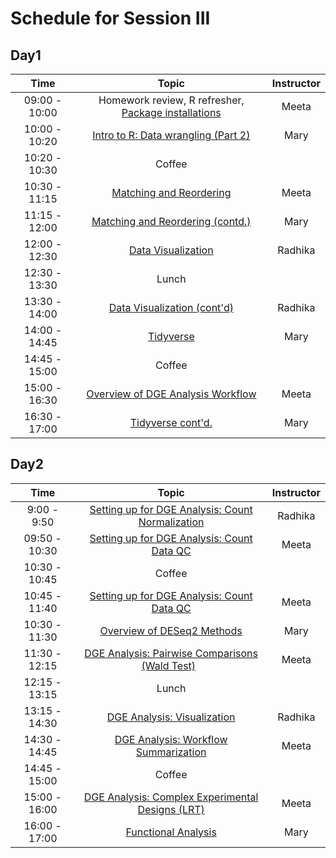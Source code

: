 # Schedule for Session III

## Day1

| Time |  Topic  | Instructor |
|:-----------:|:----------:|:--------:|
| 09:00 - 10:00 | Homework review, R refresher, [Package installations](https://hbctraining.github.io/Intro-to-R-with-DGE/#packages-to-be-installed) | Meeta |
| 10:00 - 10:20 | [Intro to R: Data wrangling (Part 2)](https://hbctraining.github.io/Intro-to-R/lessons/05_introR-data-wrangling2.html) | Mary |
| 10:20 - 10:30 | Coffee  |  |
| 10:30 - 11:15 | [Matching and Reordering](https://hbctraining.github.io/Intro-to-R/lessons/matching_shortened.html) | Meeta |
| 11:15 - 12:00 | [Matching and Reordering (contd.)](https://hbctraining.github.io/Intro-to-R/lessons/matching_shortened.html) | Mary |
| 12:00 - 12:30 | [Data Visualization](https://hbctraining.github.io/Intro-to-R/lessons/08_ggplot2.html) | Radhika |
| 12:30 - 13:30 | Lunch |  |
| 13:30 - 14:00 | [Data Visualization (cont'd)](https://hbctraining.github.io/Intro-to-R/lessons/08_ggplot2.html) | Radhika |
| 14:00 - 14:45 | [Tidyverse](https://hbctraining.github.io/Intro-to-R/lessons/07_intro_tidyverse.html) | Mary |
| 14:45 - 15:00 | Coffee  |
| 15:00 - 16:30 | [Overview of DGE Analysis Workflow](https://hbctraining.github.io/DGE_workshop_salmon/lessons/01_DGE_setup_and_overview.html) | Meeta |
| 16:30 - 17:00 | [Tidyverse cont'd.](https://hbctraining.github.io/Intro-to-R/lessons/07_intro_tidyverse.html) | Mary |



## Day2

| Time |  Topic  | Instructor |
|:-----------:|:----------:|:--------:|
| 9:00 - 9:50 | [Setting up for DGE Analysis: Count Normalization](https://hbctraining.github.io/DGE_workshop_salmon/lessons/02_DGE_count_normalization.html) | Radhika |
| 09:50 - 10:30 | [Setting up for DGE Analysis: Count Data QC](https://hbctraining.github.io/DGE_workshop_salmon/lessons/03_DGE_QC_analysis.html) | Meeta |
| 10:30 - 10:45 | Coffee | |
| 10:45 - 11:40 | [Setting up for DGE Analysis: Count Data QC](https://hbctraining.github.io/DGE_workshop_salmon/lessons/03_DGE_QC_analysis.html) | Meeta |
| 10:30 - 11:30 | [Overview of DESeq2 Methods](https://hbctraining.github.io/DGE_workshop_salmon/lessons/04_DGE_DESeq2_analysis.html) | Mary |
| 11:30 - 12:15 | [DGE Analysis: Pairwise Comparisons (Wald Test)](https://hbctraining.github.io/DGE_workshop_salmon/lessons/05_DGE_DESeq2_analysis2.html)   | Meeta |
| 12:15 - 13:15 | Lunch |  |
| 13:15 - 14:30 | [DGE Analysis: Visualization](https://hbctraining.github.io/DGE_workshop_salmon/lessons/06_DGE_visualizing_results.html) | Radhika |
| 14:30 - 14:45 | [DGE Analysis: Workflow Summarization](https://hbctraining.github.io/DGE_workshop_salmon/lessons/07_DGE_summarizing_workflow.html) | Meeta |
| 14:45 - 15:00 | Coffee  |  |
| 15:00 - 16:00 | [DGE Analysis: Complex Experimental Designs (LRT)](https://hbctraining.github.io/DGE_workshop_salmon/lessons/08_DGE_LRT.html) | Meeta |
| 16:00 - 17:00 | [Functional Analysis](https://hbctraining.github.io/DGE_workshop_salmon/lessons/10_functional_analysis.html) | Mary |

